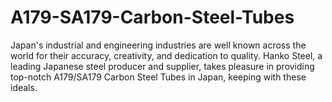 # A179-SA179-Carbon-Steel-Tubes
Japan's industrial and engineering industries are well known across the world for their accuracy, creativity, and dedication to quality. Hanko Steel, a leading Japanese steel producer and supplier, takes pleasure in providing top-notch A179/SA179 Carbon Steel Tubes in Japan, keeping with these ideals. 
